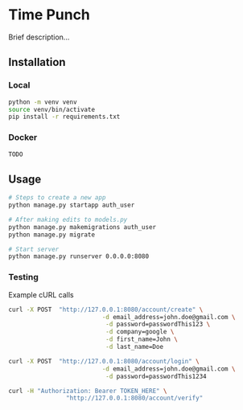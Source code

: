 # Time Punch

Brief description...

## Installation

### Local
```bash
python -m venv venv
source venv/bin/activate
pip install -r requirements.txt
```

### Docker
```bash
TODO
```

## Usage
```bash
# Steps to create a new app
python manage.py startapp auth_user

# After making edits to models.py
python manage.py makemigrations auth_user
python manage.py migrate

# Start server
python manage.py runserver 0.0.0.0:8080
```


### Testing

Example cURL calls
```bash
curl -X POST  "http://127.0.0.1:8080/account/create" \
                          -d email_address=john.doe@gmail.com \
                           -d password=passwordThis123 \
                           -d company=google \
                           -d first_name=John \
                           -d last_name=Doe

curl -X POST  "http://127.0.0.1:8080/account/login" \
                          -d email_address=john.doe@gmail.com \
                           -d password=passwordThis1234

curl -H "Authorization: Bearer TOKEN_HERE" \
                "http://127.0.0.1:8080/account/verify"
```
